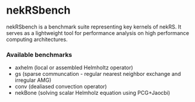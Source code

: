 # nekRSbench 

nekRSbench is a benchmark suite representing key kernels of nekRS.
It serves as a lightweight tool for performance analysis on high performance computing architectures. 

### Available benchmarks
* axhelm (local or assembled Helmholtz operator)
* gs (sparse communcation - regular nearest neighbor exchange and irregular AMG)
* conv (dealiased convection operator) 
* nekBone (solving scalar Helmholz equation using PCG+Jaocbi)
